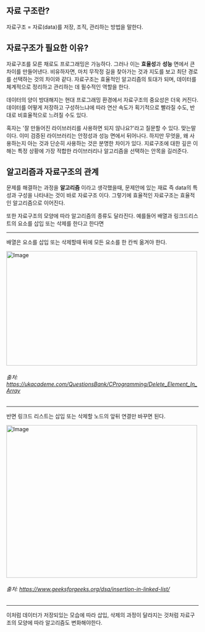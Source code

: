 
## 자료 구조란?
자료구조 = 자료(data)를 저장, 조직, 관리하는 방법을 말한다.

## 자료구조가 필요한 이유?
자료구조를 모른 채로도 프로그래밍은 가능하다. 그러나 이는 **효율성**과 **성능** 면에서 큰 차이를 만들어낸다.
비유하자면, 마치 무작정 길을 찾아가는 것과 지도를 보고 최단 경로를 선택하는 것의 차이와 같다.
자료구조는 효율적인 알고리즘의 토대가 되며, 데이터를 체계적으로 정리하고 관리하는 데 필수적인 역할을 한다.

데이터의 양이 방대해지는 현대 프로그래밍 환경에서 자료구조의 중요성은 더욱 커진다.
데이터를 어떻게 저장하고 구성하느냐에 따라 연산 속도가 획기적으로 빨라질 수도, 반대로 비효율적으로 느려질 수도 있다.

혹자는 '잘 만들어진 라이브러리를 사용하면 되지 않나요?'라고 질문할 수 있다. 맞는말이다. 
이미 검증된 라이브러리는 안정성과 성능 면에서 뒤어나다.
하지만 무엇을, 왜 사용하는지 아는 것과 단순히 사용하는 것은 분명한 차이가 있다.
지료구조에 대한 깊은 이해는 특정 상황에 가장 적합한 라이브러리나 알고리즘을 선택하는 안목을 길러준다.

## 알고리즘과 자료구조의 관계

문제를 해결하는 과정을 **알고리즘** 이라고 생각했을때,
문제안에 있는 재료 즉 data의 특성과 구성을 나타내는 것이 바로 자료구조 이다.
그렇기에 효율적인 자료구조는 효율적인 알고리즘으로 이어진다.

또한 자료구조의 모양에 따라 알고리즘의 종류도 달라진다. 
예를들어 배열과 링크드리스트의 요소를 삽입 또는 삭제를 한다고 한다면

---
배열은 요소를 삽입 또는 삭제할때 뒤에 모든 요소를 한 칸씩 옮겨야 한다.

<img width="500" height="300" alt="Image" src="https://github.com/user-attachments/assets/af4e04eb-d60b-4fae-b800-f98ed3a177ec" />

###### 출처: https://ukacademe.com/QuestionsBank/CProgramming/Delete_Element_In_Array

---
반면 링크드 리스트는 삽입 또는 삭제할 노드의 앞뒤 연결만 바꾸면 된다.

<img width="500" height="400" alt="Image" src="https://github.com/user-attachments/assets/5b3c662c-fb54-4f78-8463-59ab7856b53e" />

###### 출처: https://www.geeksforgeeks.org/dsa/insertion-in-linked-list/
---

이처럼 데이터가 저장되있는 모습에 따라 삽입, 삭제의 과정이 달라지는 것처럼 자료구조의 모양에 따라 알고리즘도 변화해야한다.
